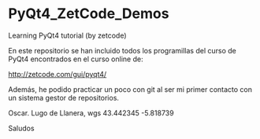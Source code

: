 PyQt4_ZetCode_Demos
===================

Learning PyQt4 tutorial (by zetcode)

En este repositorio se han incluido todos los programillas del curso de PyQt4 encontrados en el curso online de:

http://zetcode.com/gui/pyqt4/

Además, he podido practicar un poco con git al ser mi primer contacto con un sistema gestor de repositorios.

Oscar. Lugo de Llanera, wgs 43.442345 -5.818739

Saludos
